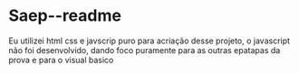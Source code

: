 # Saep--readme
Eu utilizei html css e javscrip puro para acriação desse projeto, o javascript não foi desenvolvido, dando foco puramente para as outras epatapas da prova e para o visual basico

